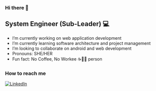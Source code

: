 ### Hi there 👋
## System Engineer (Sub-Leader) :computer:

- I’m currently working on web application development
- I’m currently learning software architecture and project management
- I’m looking to collaborate on android and web development
- Pronouns: SHE/HER 
- Fun fact: No Coffee, No Workee :coffee::woman_technologist: person 

### How to reach me
<a href="https://www.linkedin.com/in/thazin-wai-155b5916b/" target="_blank"><img src="https://img.shields.io/badge/LinkedIn--_.svg?style=social&logo=linkedin" alt="LinkedIn" ></a>

